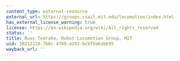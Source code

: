 ```yaml
---
content_type: external-resource
external_url: https://groups.csail.mit.edu/locomotion/index.html
has_external_license_warning: true
license: https://en.wikipedia.org/wiki/All_rights_reserved
status: ''
title: Russ Tedrake, Robot Locomotion Group, MIT
uid: 30212128-7b0c-4789-a293-bcbf9a6abb95
wayback_url: ''
---
```


